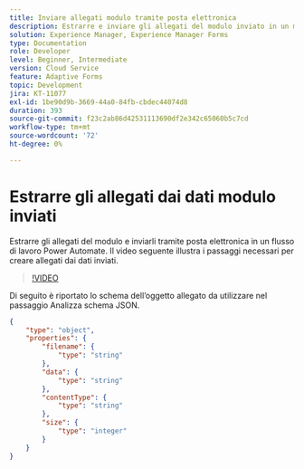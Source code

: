 ```yaml
---
title: Inviare allegati modulo tramite posta elettronica
description: Estrarre e inviare gli allegati del modulo inviato in un messaggio di posta elettronica utilizzando il flusso di lavoro Power Automate
solution: Experience Manager, Experience Manager Forms
type: Documentation
role: Developer
level: Beginner, Intermediate
version: Cloud Service
feature: Adaptive Forms
topic: Development
jira: KT-11077
exl-id: 1be90d9b-3669-44a0-84fb-cbdec44074d8
duration: 393
source-git-commit: f23c2ab86d42531113690df2e342c65060b5c7cd
workflow-type: tm+mt
source-wordcount: '72'
ht-degree: 0%

---
```


# Estrarre gli allegati dai dati modulo inviati

Estrarre gli allegati del modulo e inviarli tramite posta elettronica in un flusso di lavoro Power Automate.
Il video seguente illustra i passaggi necessari per creare allegati dai dati inviati.
>[!VIDEO](https://video.tv.adobe.com/v/3409017?quality=12&learn=on)

Di seguito è riportato lo schema dell’oggetto allegato da utilizzare nel passaggio Analizza schema JSON.

```json
{
    "type": "object",
    "properties": {
        "filename": {
            "type": "string"
        },
        "data": {
            "type": "string"
        },
        "contentType": {
            "type": "string"
        },
        "size": {
            "type": "integer"
        }
    }
}
```
